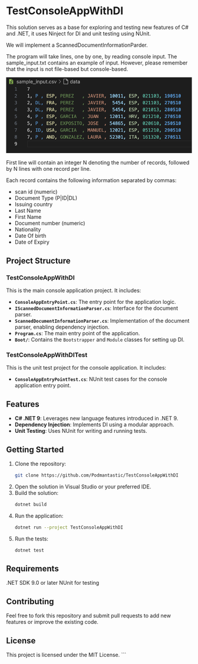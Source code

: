 # TestConsoleAppWithDI

This solution serves as a base for exploring and testing new features of C# and .NET, it uses Ninject for DI and unit testing using NUnit.

We will implement a ScannedDocumentInformationParder.

The program will take lines, one by one, by reading console input. The sample_input.txt contains an example of input. However, please remember that the input is not file-based but console-based.

![Sample CSV Data](assets/SampleDataCsv.png)

First line will contain an integer N denoting the number of records, followed by N lines with one
record per line.

Each record contains the following information separated by commas:
- scan id (numeric)
- Document Type (P|ID|DL)
- Issuing country
- Last Name
- First Name
- Document number (numeric)
- Nationality
- Date Of birth
- Date of Expiry

## Project Structure

### TestConsoleAppWithDI
This is the main console application project. It includes:
- **`ConsoleAppEntryPoint.cs`**: The entry point for the application logic.
- **`IScannedDocumentInformationParser.cs`**: Interface for the document parser.
- **`ScannedDocumentInformationParser.cs`**: Implementation of the document parser, enabling dependency injection.
- **`Program.cs`**: The main entry point of the application.
- **`Boot/`**: Contains the `Bootstrapper` and `Module` classes for setting up DI.

### TestConsoleAppWithDITest
This is the unit test project for the console application. It includes:
- **`ConsoleAppEntryPointTest.cs`**: NUnit test cases for the console application entry point.

## Features
- **C# .NET 9**: Leverages new language features introduced in .NET 9.
- **Dependency Injection**: Implements DI using a modular approach.
- **Unit Testing**: Uses NUnit for writing and running tests.

## Getting Started

1. Clone the repository:
   ```bash
   git clone https://github.com/Podmantastic/TestConsoleAppWithDI
2. Open the solution in Visual Studio or your preferred IDE.
3. Build the solution:
   ```bash
   dotnet build
4. Run the application:
   ```bash
   dotnet run --project TestConsoleAppWithDI
5. Run the tests:
   ```bash
   dotnet test
## Requirements
.NET SDK 9.0 or later
NUnit for testing

## Contributing
Feel free to fork this repository and submit pull requests to add new features or improve the existing code.

## License
This project is licensed under the MIT License. ```